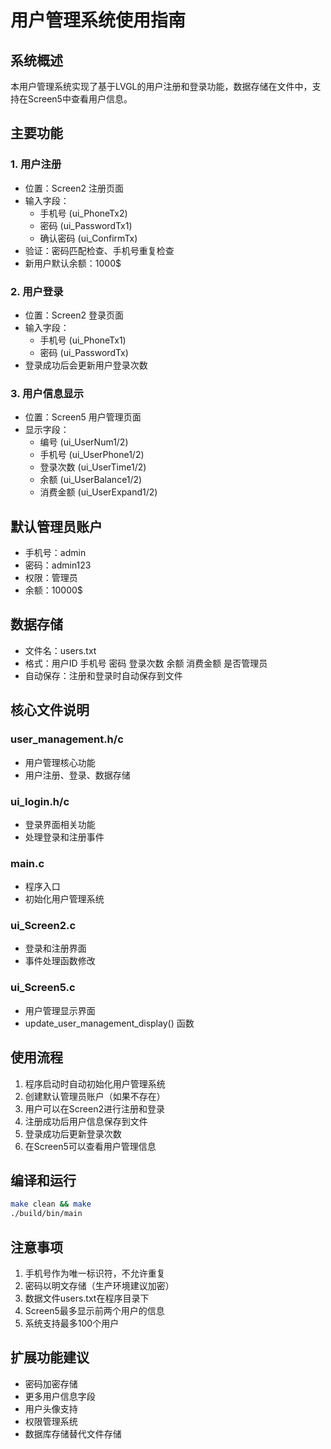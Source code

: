 # 用户管理系统使用指南

## 系统概述

本用户管理系统实现了基于LVGL的用户注册和登录功能，数据存储在文件中，支持在Screen5中查看用户信息。

## 主要功能

### 1. 用户注册
- 位置：Screen2 注册页面
- 输入字段：
  - 手机号 (ui_PhoneTx2)
  - 密码 (ui_PasswordTx1) 
  - 确认密码 (ui_ConfirmTx)
- 验证：密码匹配检查、手机号重复检查
- 新用户默认余额：1000$

### 2. 用户登录
- 位置：Screen2 登录页面
- 输入字段：
  - 手机号 (ui_PhoneTx1)
  - 密码 (ui_PasswordTx)
- 登录成功后会更新用户登录次数

### 3. 用户信息显示
- 位置：Screen5 用户管理页面
- 显示字段：
  - 编号 (ui_UserNum1/2)
  - 手机号 (ui_UserPhone1/2)
  - 登录次数 (ui_UserTime1/2)
  - 余额 (ui_UserBalance1/2)
  - 消费金额 (ui_UserExpand1/2)

## 默认管理员账户

- 手机号：admin
- 密码：admin123
- 权限：管理员
- 余额：10000$

## 数据存储

- 文件名：users.txt
- 格式：用户ID 手机号 密码 登录次数 余额 消费金额 是否管理员
- 自动保存：注册和登录时自动保存到文件

## 核心文件说明

### user_management.h/c
- 用户管理核心功能
- 用户注册、登录、数据存储

### ui_login.h/c  
- 登录界面相关功能
- 处理登录和注册事件

### main.c
- 程序入口
- 初始化用户管理系统

### ui_Screen2.c
- 登录和注册界面
- 事件处理函数修改

### ui_Screen5.c
- 用户管理显示界面
- update_user_management_display() 函数

## 使用流程

1. 程序启动时自动初始化用户管理系统
2. 创建默认管理员账户（如果不存在）
3. 用户可以在Screen2进行注册和登录
4. 注册成功后用户信息保存到文件
5. 登录成功后更新登录次数
6. 在Screen5可以查看用户管理信息

## 编译和运行

```bash
make clean && make
./build/bin/main
```

## 注意事项

1. 手机号作为唯一标识符，不允许重复
2. 密码以明文存储（生产环境建议加密）
3. 数据文件users.txt在程序目录下
4. Screen5最多显示前两个用户的信息
5. 系统支持最多100个用户

## 扩展功能建议

- 密码加密存储
- 更多用户信息字段
- 用户头像支持
- 权限管理系统
- 数据库存储替代文件存储
